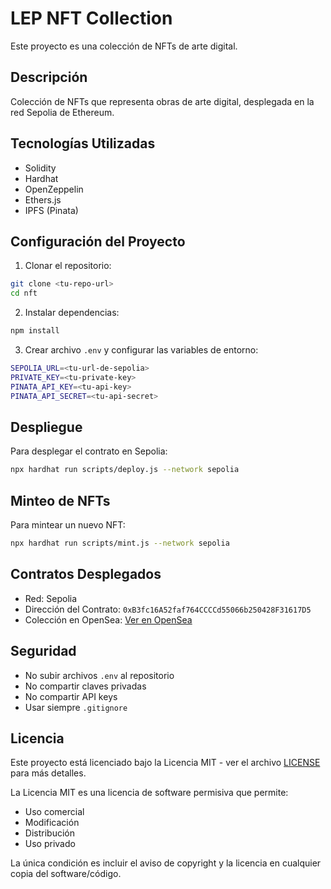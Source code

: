 # LEP NFT Collection

Este proyecto es una colección de NFTs de arte digital.

## Descripción

Colección de NFTs que representa obras de arte digital, desplegada en la red Sepolia de Ethereum.

## Tecnologías Utilizadas

- Solidity
- Hardhat
- OpenZeppelin
- Ethers.js
- IPFS (Pinata)

## Configuración del Proyecto

1. Clonar el repositorio:
```bash
git clone <tu-repo-url>
cd nft
```

2. Instalar dependencias:
```bash
npm install
```

3. Crear archivo `.env` y configurar las variables de entorno:
```bash
SEPOLIA_URL=<tu-url-de-sepolia>
PRIVATE_KEY=<tu-private-key>
PINATA_API_KEY=<tu-api-key>
PINATA_API_SECRET=<tu-api-secret>
```

## Despliegue

Para desplegar el contrato en Sepolia:

```bash
npx hardhat run scripts/deploy.js --network sepolia
```

## Minteo de NFTs

Para mintear un nuevo NFT:

```bash
npx hardhat run scripts/mint.js --network sepolia
```

## Contratos Desplegados

- Red: Sepolia
- Dirección del Contrato: `0xB3fc16A52faf764CCCCd55066b250428F31617D5`
- Colección en OpenSea: [Ver en OpenSea](https://opensea.io/assets/sepolia/0xB3fc16A52faf764CCCCd55066b250428F31617D5)

## Seguridad

- No subir archivos `.env` al repositorio
- No compartir claves privadas
- No compartir API keys
- Usar siempre `.gitignore`

## Licencia

Este proyecto está licenciado bajo la Licencia MIT - ver el archivo [LICENSE](LICENSE) para más detalles.

La Licencia MIT es una licencia de software permisiva que permite:
- Uso comercial
- Modificación
- Distribución
- Uso privado

La única condición es incluir el aviso de copyright y la licencia en cualquier copia del software/código. 
